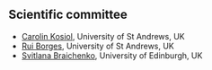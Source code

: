 ## Scientific committee

* [Carolin Kosiol](https://biology.st-andrews.ac.uk/kosiol-lab/), University of St Andrews, UK
* [Rui Borges](https://mrborges23.github.io/mypage/), University of St Andrews, UK
* [Svitlana Braichenko](https://institute-genetics-cancer.ed.ac.uk/research/research-groups-a-z/ponting-group), University of Edinburgh, UK
  

